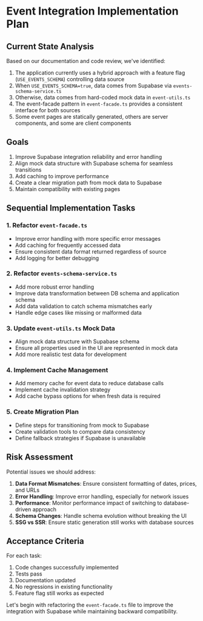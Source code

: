 # Event Integration Implementation Plan

## Current State Analysis

Based on our documentation and code review, we've identified:

1. The application currently uses a hybrid approach with a feature flag (`USE_EVENTS_SCHEMA`) controlling data source
2. When `USE_EVENTS_SCHEMA=true`, data comes from Supabase via `events-schema-service.ts`
3. Otherwise, data comes from hard-coded mock data in `event-utils.ts`
4. The event-facade pattern in `event-facade.ts` provides a consistent interface for both sources
5. Some event pages are statically generated, others are server components, and some are client components

## Goals

1. Improve Supabase integration reliability and error handling
2. Align mock data structure with Supabase schema for seamless transitions
3. Add caching to improve performance
4. Create a clear migration path from mock data to Supabase
5. Maintain compatibility with existing pages

## Sequential Implementation Tasks

### 1. Refactor `event-facade.ts`

- Improve error handling with more specific error messages
- Add caching for frequently accessed data
- Ensure consistent data format returned regardless of source
- Add logging for better debugging

### 2. Refactor `events-schema-service.ts`

- Add more robust error handling
- Improve data transformation between DB schema and application schema
- Add data validation to catch schema mismatches early
- Handle edge cases like missing or malformed data

### 3. Update `event-utils.ts` Mock Data

- Align mock data structure with Supabase schema
- Ensure all properties used in the UI are represented in mock data
- Add more realistic test data for development

### 4. Implement Cache Management

- Add memory cache for event data to reduce database calls
- Implement cache invalidation strategy
- Add cache bypass options for when fresh data is required

### 5. Create Migration Plan

- Define steps for transitioning from mock to Supabase
- Create validation tools to compare data consistency
- Define fallback strategies if Supabase is unavailable

## Risk Assessment

Potential issues we should address:

1. **Data Format Mismatches**: Ensure consistent formatting of dates, prices, and URLs
2. **Error Handling**: Improve error handling, especially for network issues
3. **Performance**: Monitor performance impact of switching to database-driven approach
4. **Schema Changes**: Handle schema evolution without breaking the UI
5. **SSG vs SSR**: Ensure static generation still works with database sources

## Acceptance Criteria

For each task:

1. Code changes successfully implemented
2. Tests pass
3. Documentation updated
4. No regressions in existing functionality
5. Feature flag still works as expected

Let's begin with refactoring the `event-facade.ts` file to improve the integration with Supabase while maintaining backward compatibility.